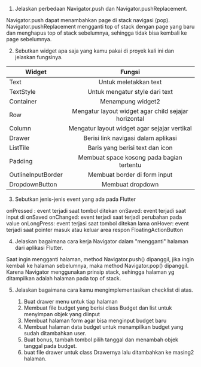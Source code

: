 1. Jelaskan perbedaan Navigator.push dan Navigator.pushReplacement.

Navigator.push dapat menambahkan page di stack navigasi (pop).
Navigator.pushReplacement mengganti top of stack dengan page yang baru dan menghapus top of stack sebelumnya, sehingga tidak bisa kembali ke page sebelumnya.

2.  Sebutkan widget apa saja yang kamu pakai di proyek kali ini dan jelaskan fungsinya.

| Widget | Fungsi |
| ----------- | :---------: |
| Text | Untuk meletakkan text |
| TextStyle | Untuk mengatur style dari text |
| Container | Menampung widget2 |
| Row | Mengatur layout widget agar child sejajar horizontal|
| Column | Mengatur layout widget agar sejajar vertikal |
| Drawer | Berisi link navigasi dalam aplikasi |
| ListTile | Baris yang berisi text dan icon |
| Padding | Membuat space kosong pada bagian tertentu |
| OutlineInputBorder | Membuat border di form input |
| DropdownButton | Membuat dropdown |

3. Sebutkan jenis-jenis event yang ada pada Flutter 

onPressed : event terjadi saat tombol ditekan
onSaved: event terjadi saat input di onSaved
onChanged: event terjadi saat terjadi perubahan pada value
onLongPress: event terjasi saat tombol ditekan lama
onHover: event terjadi saat pointer masuk atau keluar area respon FloatingActionButton

4. Jelaskan bagaimana cara kerja Navigator dalam "mengganti" halaman dari aplikasi Flutter.

Saat ingin mengganti halaman, method Navigator.push() dipanggil, 
jika ingin kembali ke halaman sebelumnya, maka method Navigator.pop() dipanggil.
Karena Navigator menggunakan prinsip stack, sehingga halaman yg ditampilkan adalah halaman pada top of stack.

5. Jelaskan bagaimana cara kamu mengimplementasikan checklist di atas.

    1. Buat drawer menu untuk tiap halaman
    2. Membuat file budget yang berisi class Budget dan list untuk menyimpan objek yang diinput
    3. Membuat halaman form agar bisa menginput budget baru
    4. Membuat halaman data budget untuk menampilkan budget yang sudah ditambahkan user.
    5. Buat bonus, tambah tombol pilih tanggal dan menambah objek tanggal pada budget.
    6. buat file drawer untuk class Drawernya lalu ditambahkan ke masing2 halaman.